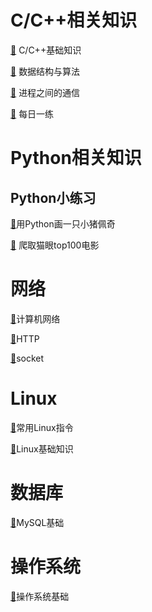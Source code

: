 # C/C++相关知识
[🔎](docs/C++/基础知识.md) C/C++基础知识

[🔎](docs/C++/数据结构与算法.md) 数据结构与算法

[🔎]() 进程之间的通信

[🔎](docs/C++/每日一练.md) 每日一练


# Python相关知识
## Python小练习

[🔎](docs/Python/shehuiren.md)用Python画一只小猪佩奇

[🔎](docs/Python/爬取猫眼top100电影.md) 爬取猫眼top100电影



# 网络

[🔎]()计算机网络

[🔎]()HTTP

[🔎]()socket



# Linux

[🔎]()常用Linux指令

[🔎]()Linux基础知识


# 数据库
[🔎]()MySQL基础


# 操作系统
[🔎]()操作系统基础
